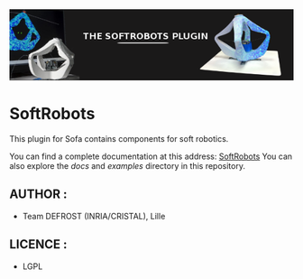 <div style="text-align:center"><img src ="docs/images/pluginimage.png" /></div>

# SoftRobots
This plugin for Sofa contains components for soft robotics.

You can find a complete documentation at this address: [SoftRobots](https://project.inria.fr/softrobot/)
You can also explore the *docs* and *examples* directory in this repository. 

## AUTHOR :
 - Team DEFROST (INRIA/CRISTAL), Lille

## LICENCE :
 - LGPL
